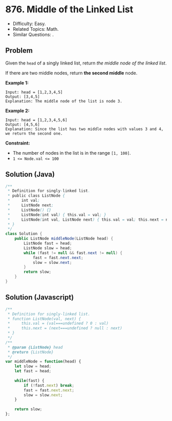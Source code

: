 # 876. Middle of the Linked List

- Difficulty: Easy.
- Related Topics: Math.
- Similar Questions: .

## Problem

Given the `head` of a singly linked list, return *the middle node of the linked list*.

If there are two middle nodes, return **the second middle** node.

**Example 1:**
```
Input: head = [1,2,3,4,5]
Output: [3,4,5]
Explanation: The middle node of the list is node 3.
```

**Example 2:**
```
Input: head = [1,2,3,4,5,6]
Output: [4,5,6]
Explanation: Since the list has two middle nodes with values 3 and 4, we return the second one.
```

**Constraint:**

- The number of nodes in the list is in the range `[1, 100]`.
- `1 <= Node.val <= 100`

## Solution (Java)
```java
/**
 * Definition for singly-linked list.
 * public class ListNode {
 *     int val;
 *     ListNode next;
 *     ListNode() {}
 *     ListNode(int val) { this.val = val; }
 *     ListNode(int val, ListNode next) { this.val = val; this.next = next; }
 * }
 */
class Solution {
    public ListNode middleNode(ListNode head) {
        ListNode fast = head;
        ListNode slow = head;
        while (fast != null && fast.next != null) {
            fast = fast.next.next;
            slow = slow.next;
        }
        return slow;
    }
}
```

## Solution (Javascript)

```javascript
/**
 * Definition for singly-linked list.
 * function ListNode(val, next) {
 *     this.val = (val===undefined ? 0 : val)
 *     this.next = (next===undefined ? null : next)
 * }
 */
/**
 * @param {ListNode} head
 * @return {ListNode}
 */
var middleNode = function(head) {
    let slow = head;
    let fast = head;
    
    while(fast) {
        if (!fast.next) break;
        fast = fast.next.next;
        slow = slow.next;
    }
    
    return slow;
};
```
